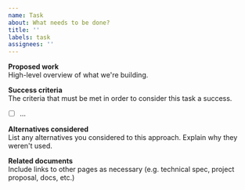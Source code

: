 ```yaml
---
name: Task
about: What needs to be done?
title: ''
labels: task
assignees: ''
---
```


**Proposed work**  
High-level overview of what we're building.

**Success criteria**  
The criteria that must be met in order to consider this task a success.

- [ ] ...

**Alternatives considered**  
List any alternatives you considered to this approach. Explain why they weren't
used.

**Related documents**  
Include links to other pages as necessary (e.g. technical spec, project
proposal, docs, etc.)
